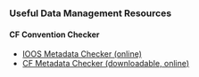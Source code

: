 ### Useful Data Management Resources

#### CF Convention Checker
* [IOOS Metadata Checker (online)](https://compliance.ioos.us/index.html)
* [CF Metadata Checker (downloadable, online)](https://cfconventions.org/software.html)
